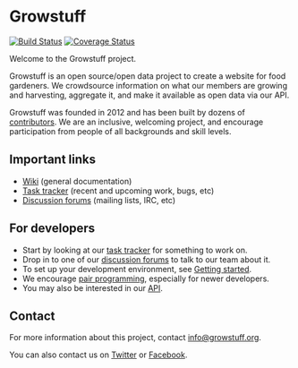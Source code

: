 # Growstuff

[![Build Status](https://travis-ci.org/Growstuff/growstuff.png)](https://travis-ci.org/Growstuff/growstuff)
[![Coverage Status](https://coveralls.io/repos/Growstuff/growstuff/badge.png)](https://coveralls.io/r/Growstuff/growstuff)

Welcome to the Growstuff project.

Growstuff is an open source/open data project to create a website for
food gardeners.  We crowdsource information on what our members are
growing and harvesting, aggregate it, and make it available as open data
via our API.

Growstuff was founded in 2012 and has been built by dozens of
[contributors](CONTRIBUTORS.md).  We are an inclusive, welcoming project, and
encourage participation from people of all backgrounds and skill levels.

## Important links

* [Wiki](http://wiki.growstuff.org/) (general documentation)
* [Task tracker](http://tracker.growstuff.org/) (recent and upcoming work, bugs, etc)
* [Discussion forums](http://wiki.growstuff.org/index.php/Discussion_forums) (mailing lists, IRC, etc)

## For developers

* Start by looking at our [task tracker](http://tracker.growstuff.org/) for something to work on.
* Drop in to one of our [discussion forums](http://wiki.growstuff.org/index.php/Discussion_forums) to talk to our team about it.
* To set up your development environment, see [Getting started](http://wiki.growstuff.org/index.php/Development/Getting_Started).
* We encourage [pair programming](http://wiki.growstuff.org/index.php/Pairing), especially for newer developers.
* You may also be interested in our [API](http://wiki.growstuff.org/index.php/API).

## Contact

For more information about this project, contact [info@growstuff.org](mailto:info@growstuff.org).

You can also contact us on [Twitter](http://twitter.com/growstufforg/) or
[Facebook](https://www.facebook.com/pages/Growstuff/1531133417099494).
